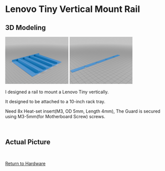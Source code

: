 # Lenovo Tiny Vertical Mount Rail



## 3D Modeling

<img src="https://raw.githubusercontent.com/gitryk/homelab/main/Images/Hardware/TinyMount-01.png" width="40%" height="40%"> <img src="https://raw.githubusercontent.com/gitryk/homelab/main/Images/Hardware/TinyMount-02.png" width="40%" height="40%">

I designed a rail to mount a Lenovo Tiny vertically.

It designed to be attached to a 10-inch rack tray.

Need 8x Heat-set insert(M3, OD 5mm, Length 4mm), The Guard is secured using M3-5mm(for Motherboard Screw) screws.

&nbsp;

## Actual Picture

&nbsp;
&nbsp;

[Return to Hardware](https://github.com/gitryk/homelab/tree/main/Hardware)

